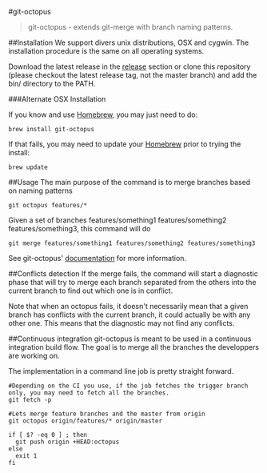 #git-octopus
>git-octopus - extends git-merge with branch naming patterns.

##Installation
We support divers unix distributions, OSX and cygwin. The installation procedure is the same on all operating systems.

Download the latest release in the [release](https://github.com/lesfurets/git-octopus/releases) section or clone this repository (please checkout the latest release tag, not the master branch) and add the bin/ directory to the PATH.

###Alternate OSX Installation

If you know and use [Homebrew](http://brew.sh), you may just need to do:
```
brew install git-octopus
```
If that fails, you may need to update your [Homebrew](http://brew.sh) prior to trying the install:
```
brew update
```

##Usage
The main purpose of the command is to merge branches based on naming patterns
```
git octopus features/*
```
Given a set of branches features/something1 features/something2 features/something3, this command will do
```
git merge features/something1 features/something2 features/something3
```

See git-octopus' [documentation](http://lesfurets.github.io/git-octopus/doc/git-octopus.html) for more information.

##Conflicts detection
If the merge fails, the command will start a diagnostic phase that will try to merge each branch separated from the others into the current branch to find out which one is in conflict.

Note that when an octopus fails, it doesn't necessarily mean that a given branch has conflicts with the current branch, it could actually be with any other one. This means that the diagnostic may not find any conflicts. 

##Continuous integration
git-octopus is meant to be used in a continuous integration build flow. The goal is to merge all the branches the developpers are working on. 

The implementation in a command line job is pretty straight forward.
```
#Depending on the CI you use, if the job fetches the trigger branch only, you may need to fetch all the branches.
git fetch -p

#Lets merge feature branches and the master from origin
git octopus origin/features/* origin/master

if [ $? -eq 0 ] ; then
  git push origin +HEAD:octopus
else
  exit 1
fi
```
